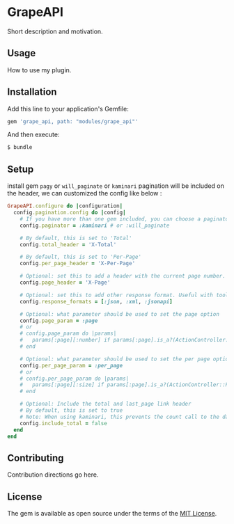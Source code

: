 # GrapeAPI
Short description and motivation.

## Usage
How to use my plugin.

## Installation
Add this line to your application's Gemfile:

```ruby
gem 'grape_api, path: "modules/grape_api"'
```

And then execute:
```bash
$ bundle
```

## Setup
install gem `pagy` or `will_paginate` or `kaminari`
pagination will be included on the header, we can customized the config like below :
```ruby
GrapeAPI.configure do |configuration|
  config.pagination.config do |config|
    # If you have more than one gem included, you can choose a paginator.
    config.paginator = :kaminari # or :will_paginate

    # By default, this is set to 'Total'
    config.total_header = 'X-Total'

    # By default, this is set to 'Per-Page'
    config.per_page_header = 'X-Per-Page'

    # Optional: set this to add a header with the current page number.
    config.page_header = 'X-Page'

    # Optional: set this to add other response format. Useful with tools that define :jsonapi format
    config.response_formats = [:json, :xml, :jsonapi]

    # Optional: what parameter should be used to set the page option
    config.page_param = :page
    # or
    # config.page_param do |params|
    #   params[:page][:number] if params[:page].is_a?(ActionController::Parameters)
    # end

    # Optional: what parameter should be used to set the per page option
    config.per_page_param = :per_page
    # or
    # config.per_page_param do |params|
    #   params[:page][:size] if params[:page].is_a?(ActionController::Parameters)
    # end

    # Optional: Include the total and last_page link header
    # By default, this is set to true
    # Note: When using kaminari, this prevents the count call to the database
    config.include_total = false
  end
end
```


## Contributing
Contribution directions go here.

## License
The gem is available as open source under the terms of the [MIT License](https://opensource.org/licenses/MIT).
